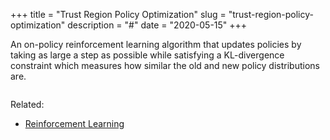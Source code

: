 +++
title = "Trust Region Policy Optimization"
slug = "trust-region-policy-optimization"
description = "#"
date = "2020-05-15"
+++

An on-policy reinforcement learning algorithm that updates policies by taking as large a step as possible while satisfying a KL-divergence constraint which measures how similar the old and new policy distributions are.

```
```

Related:
- [Reinforcement Learning](/reinforcement-learning)
